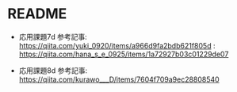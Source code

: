 # README

* 応用課題7d 参考記事: https://qiita.com/yuki_0920/items/a966d9fa2bdb621f805d
                     : https://qiita.com/hana_s_e_0925/items/1a72927b03c01229de07

* 応用課題8d 参考記事: https://qiita.com/kurawo___D/items/7604f709a9ec28808540